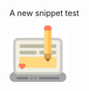 A new snippet test

<img src="https://github.com/Vikramadtya/Blog-Datastore/blob/main/blogs/f8b34c36-0716-4cb2-8fee-3ed013a68260/assets/blog.svg" height="100" width="100" > 